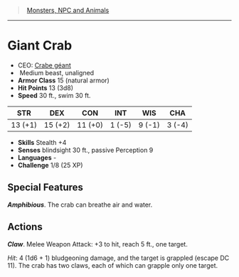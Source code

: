 ﻿---
!Monster
Family: MonsterVO
Type: beast
Size: Medium
Alignment: unaligned
ArmorClass: 15 (natural armor)
HitPoints: 13 (3d8)
Speed: 30 ft., swim 30 ft.
Strength: 13 (+1)
Dexterity: 15 (+2)
Constitution: 11 (+0)
Intelligence: ' 1 (-5)'
Wisdom: ' 9 (-1)'
Charisma: ' 3 (-4)'
Skills: Stealth +4
Senses: blindsight 30 ft., passive Perception 9
Languages: '-'
Challenge: 1/8 (25 XP)
Id: monsters_vo.md#giant-crab
ParentLink: monsters_vo.md#monsters-npc-and-animals
Name: Giant Crab
ParentName: Monsters, NPC and Animals
NameLevel: 1
AltName: '[Crabe géant](hd_monsters_crabe_geant.md)'
Attributes: {}
---
> [Monsters, NPC and Animals](srd_monsters.md)

---

# Giant Crab

- CEO: [Crabe géant](hd_monsters_crabe_geant.md)
-  Medium beast, unaligned
- **Armor Class** 15 (natural armor)
- **Hit Points** 13 (3d8)
- **Speed** 30 ft., swim 30 ft.

|STR|DEX|CON|INT|WIS|CHA|
|---|---|---|---|---|---|
|13 (+1)|15 (+2)|11 (+0)| 1 (-5)| 9 (-1)| 3 (-4)|

- **Skills** Stealth +4
- **Senses** blindsight 30 ft., passive Perception 9
- **Languages** -
- **Challenge** 1/8 (25 XP)

## Special Features

**_Amphibious_**. The crab can breathe air and water.

## Actions

**_Claw_**. Melee Weapon Attack: +3 to hit, reach 5 ft., one target.

_Hit_: 4 (1d6 + 1) bludgeoning damage, and the target is grappled (escape DC 11). The crab has two claws, each of which can grapple only one target.

